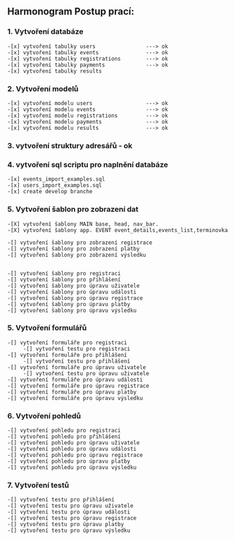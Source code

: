 ## Harmonogram Postup prací:

### 1. Vytvoření databáze

    -[x] vytvoření tabulky users                ---> ok
    -[x] vytvoření tabulky events               ---> ok
    -[x] vytvoření tabulky registrations        ---> ok
    -[x] vytvoření tabulky payments             ---> ok
    -[x] vytvoření tabulky results

### 2. Vytvoření modelů

    -[x] vytvoření modelu users                 ---> ok
    -[x] vytvoření modelu events                ---> ok        
    -[x] vytvoření modelu registrations         ---> ok
    -[x] vytvoření modelu payments              ---> ok
    -[x] vytvoření modelu results               ---> ok

### 3. vytvoření struktury adresářů - ok            


### 4. vytvoření sql scriptu pro naplnění databáze

    -[x] events_import_examples.sql
    -[x] users_import_examples.sql
    -[x] create develop branche




 ### 5. Vytvoření šablon pro zobrazení dat

    -[X] vytvoření šablony MAIN base, head, nav_bar.
    -[X] vytvoření šablony app. EVENT event_details,events_list,terminovka

    -[] vytvoření šablony pro zobrazení registrace
    -[] vytvoření šablony pro zobrazení platby
    -[] vytvoření šablony pro zobrazení výsledku


    -[] vytvoření šablony pro registraci
    -[] vytvoření šablony pro přihlášení
    -[] vytvoření šablony pro úpravu uživatele
    -[] vytvoření šablony pro úpravu události
    -[] vytvoření šablony pro úpravu registrace
    -[] vytvoření šablony pro úpravu platby
    -[] vytvoření šablony pro úpravu výsledku

### 5. Vytvoření formulářů

    -[] vytvoření formuláře pro registraci
         -[] vytvoření testu pro registraci
    -[] vytvoření formuláře pro přihlášení
         -[] vytvoření testu pro přihlášení
    -[] vytvoření formuláře pro úpravu uživatele
         -[] vytvoření testu pro úpravu uživatele
    -[] vytvoření formuláře pro úpravu události
    -[] vytvoření formuláře pro úpravu registrace
    -[] vytvoření formuláře pro úpravu platby
    -[] vytvoření formuláře pro úpravu výsledku

### 6. Vytvoření pohledů

    -[] vytvoření pohledu pro registraci
    -[] vytvoření pohledu pro přihlášení
    -[] vytvoření pohledu pro úpravu uživatele
    -[] vytvoření pohledu pro úpravu události
    -[] vytvoření pohledu pro úpravu registrace
    -[] vytvoření pohledu pro úpravu platby
    -[] vytvoření pohledu pro úpravu výsledku



### 7. Vytvoření testů

   
    -[] vytvoření testu pro přihlášení
    -[] vytvoření testu pro úpravu uživatele
    -[] vytvoření testu pro úpravu události
    -[] vytvoření testu pro úpravu registrace
    -[] vytvoření testu pro úpravu platby
    -[] vytvoření testu pro úpravu výsledku
    



